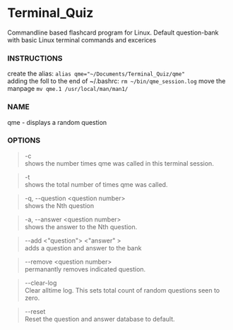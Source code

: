 # Terminal_Quiz
Commandline based flashcard program for Linux. Default question-bank with basic Linux terminal commands and excerices

### INSTRUCTIONS
create the alias: `alias qme="~/Documents/Terminal_Quiz/qme"` \
adding the foll to the end of ~/.bashrc: `rm ~/bin/qme_session.log` 
move the manpage `mv qme.1 /usr/local/man/man1/` 

### NAME 
qme - displays a random question
  
 ### OPTIONS 

  >-c \
      shows the number times qme was called in this terminal session.
  
  >-t \
      shows the total number of times qme was called.

 > -q, --question &lt;question number&gt; \
      shows the Nth question
      
  >-a, --answer &lt;question number&gt;\
      shows the answer to the Nth question.
  
  >--add &lt;"question"&gt;  &lt;"answer" &gt;\
      adds a question and answer to the bank
  
  >--remove &lt;question number&gt;\
      permanantly removes indicated question.

  >--clear-log \
      Clear alltime log. This sets total count of random questions seen to zero.

  >--reset \
      Reset the question and answer database to default.
  

      
      
